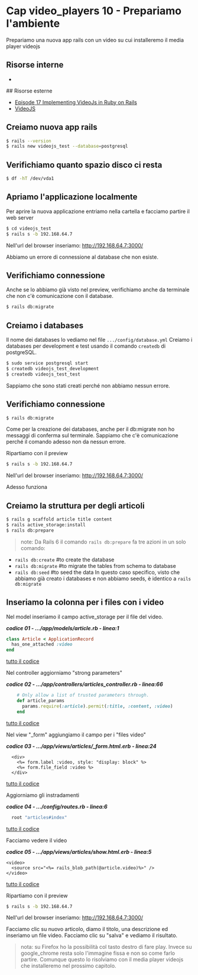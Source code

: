 # <a name="top"></a> Cap video_players 10 - Prepariamo l'ambiente

Prepariamo una nuova app rails con un video su cui installeremo il media player videojs


## Risorse interne

- []()



## Risorse esterne

- [Episode 17 Implementing VideoJs in Ruby on Rails](https://www.youtube.com/watch?v=SRZZuUDDbb8)
- [VideoJS](https://videojs.com/)



## Creiamo nuova app rails


```bash
$ rails --version
$ rails new videojs_test --database=postgresql
```



## Verifichiamo quanto spazio disco ci resta

```bash
$ df -hT /dev/vda1
```



## Apriamo l'applicazione localmente

Per aprire la nuova applicazione entriamo nella cartella e facciamo partire il web server

```bash
$ cd videojs_test
$ rails s -b 192.168.64.7
```

Nell'url del browser inseriamo: http://192.168.64.7:3000/

Abbiamo un errore di connessione al database che non esiste.



## Verifichiamo connessione

Anche se lo abbiamo già visto nel preview, verifichiamo anche da terminale che non c'è comunicazione con il database.

```bash
$ rails db:migrate
```


## Creiamo i databases

Il nome dei databases lo vediamo nel file `.../config/database.yml`
Creiamo i databases per development e test usando il comando `createdb` di postgreSQL.

```bash
$ sudo service postgresql start
$ createdb videojs_test_development
$ createdb videojs_test_test
```

Sappiamo che sono stati creati perché non abbiamo nessun errore.



## Verifichiamo connessione

```bash
$ rails db:migrate
```

Come per la creazione dei databases, anche per il db:migrate non ho messaggi di conferma sul terminale. Sappiamo che c'è comunicazione perché il comando adesso non da nessun errore.

Ripartiamo con il preview

```bash
$ rails s -b 192.168.64.7
```

Nell'url del browser inseriamo: http://192.168.64.7:3000/

Adesso funziona



## Creiamo la struttura per degli articoli


```bash
$ rails g scaffold article title content
$ rails active_storage:install
$ rails db:prepare
```

> note: Da Rails 6 il comando `rails db:prepare` fa tre azioni in un solo comando:
- `rails db:create` #to create the database
- `rails db:migrate` #to migrate the tables from schema to database
- `rails db:seed` #to seed the data
In questo caso specifico, visto che abbiamo già creato i databases e non abbiamo seeds, è identico a `rails db:migrate`



## Inseriamo la colonna per i files con i video

Nel model inseriamo il campo active_storage per il file del video.

***codice 01 - .../app/models/article.rb - linea:1***

```ruby
class Article < ApplicationRecord
  has_one_attached :video
end
```

[tutto il codice](https://github.com/flaviobordonidev/leanpubabrandnewcms/blob/master/01-base/13-roles/03_03-models-users.rb)


Nel controller aggiorniamo "strong parameters"

***codice 02 - .../app/controllers/articles_controller.rb - linea:66***

```ruby
    # Only allow a list of trusted parameters through.
    def article_params
      params.require(:article).permit(:title, :content, :video)
    end
```

[tutto il codice](https://github.com/flaviobordonidev/leanpubabrandnewcms/blob/master/01-base/13-roles/03_03-models-users.rb)


Nel view "_form" aggiungiamo il campo per i "files video"

***codice 03 - .../app/views/articles/_form.html.erb - linea:24***

```html+erb
  <div>
    <%= form.label :video, style: "display: block" %>
    <%= form.file_field :video %>
  </div>
```

[tutto il codice](https://github.com/flaviobordonidev/leanpubabrandnewcms/blob/master/01-base/13-roles/03_03-models-users.rb)


Aggiorniamo gli instradamenti

***codice 04 - .../config/routes.rb - linea:6***

```ruby
  root "articles#index"
```

[tutto il codice](https://github.com/flaviobordonidev/leanpubabrandnewcms/blob/master/01-base/13-roles/03_03-models-users.rb)


Facciamo vedere il video

***codice 05 - .../app/views/articles/show.html.erb - linea:5***

```html+erb
<video>
  <source src="<%= rails_blob_path(@article.video)%>" />
</video>
```

[tutto il codice](https://github.com/flaviobordonidev/leanpubabrandnewcms/blob/master/01-base/13-roles/03_03-models-users.rb)


Ripartiamo con il preview

```bash
$ rails s -b 192.168.64.7
```

Nell'url del browser inseriamo: http://192.168.64.7:3000/

Facciamo clic su nuovo articolo, diamo il titolo, una descrizione ed inseriamo un file video.
Facciamo clic su "salva" e vediamo il risultato.

> nota: su Firefox ho la possibilità col tasto destro di fare play. Invece su google_chrome resta solo l'immagine fissa e non so come farlo partire. Comunque questo lo risolviamo con il media player videojs che installeremo nel prossimo capitolo.
